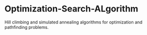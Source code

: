 # Optimization-Search-ALgorithm
Hill climbing and simulated annealing algorithms for optimization and pathfinding problems. 
